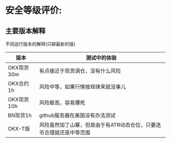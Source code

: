 # 安全等级评价:

## 主要版本解释

不同运行版本的解释(只聊最新的版)

| 版本 | 测试中的体验          |
| ------- | ------------------ |
| OKX现货30m  | 有点接近于现货调仓，没有什么风险 |
| OKX合约1h  | 风险中等，如果行情按规律来就没事儿 |
| OKX现货10h  | 风险极高，容易爆死 |
| BN现货1h  | github服务器在美国没有办法测试 |
| OKX-T版  | 风险虽然加了山寨，但是由于有ATR动态仓位，只要选币合理就还是中等范围 |
